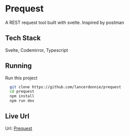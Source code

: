 # Prequest

A REST request tool built with svelte. Inspired by postman

## Tech Stack

Svelte, Codemirror, Typescript

## Running

Run this project

```bash
  git clone https://github.com/lancerdonnie/prequest
  cd prequest
  npm install
  npm run dev
```

## Live Url

Url: [Prequest](https://prequest.netlify.app)
